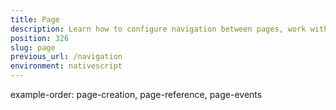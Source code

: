 ```yaml
---
title: Page
description: Learn how to configure navigation between pages, work with page context and data binding, navigate in modals, navigate back and configure navigation transitions 
position: 326
slug: page
previous_url: /navigation
environment: nativescript
---
```

example-order: page-creation, page-reference, page-events
